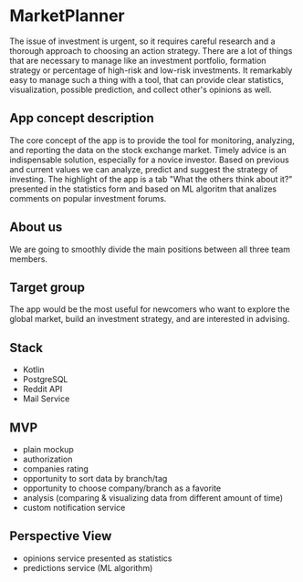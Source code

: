 # MarketPlanner
The issue of investment is urgent, so it requires careful research and a thorough approach to choosing an action strategy. There are a lot of things that are necessary to manage like an investment portfolio, formation strategy or percentage of high-risk and low-risk investments. It remarkably easy to manage such a thing with a tool, that can provide clear statistics, visualization, possible prediction, and collect other's opinions as well.

## App concept description 
The core concept of the app is to provide the tool for monitoring, analyzing, and reporting the data on the stock exchange market. Timely advice is an indispensable solution, especially for a novice investor. Based on previous and current values we can analyze, predict and suggest the strategy of investing. The highlight of the app is a tab "What the others think about it?" presented in the statistics form and based on ML algoritm that analizes comments on popular investment forums.  

## About us
We are going to smoothly divide the main positions between all three team members. 

## Target group
The app would be the most useful for newcomers who want to explore the global market, build an investment strategy, and are interested in advising.  

## Stack
- Kotlin
- PostgreSQL
- Reddit API
- Mail Service

## MVP
- plain mockup
- authorization
- companies rating
- opportunity to sort data by branch/tag
- opportunity to choose company/branch as a favorite
- analysis (comparing & visualizing data from different amount of time) 
- custom notification service

## Perspective View
- opinions service presented as statistics 
- predictions service (ML algorithm)
